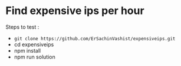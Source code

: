 # Find expensive ips per hour

Steps to test : 
* `git clone https://github.com/ErSachinVashist/expensiveips.git`
* cd expensiveips
* npm install
* npm run solution
